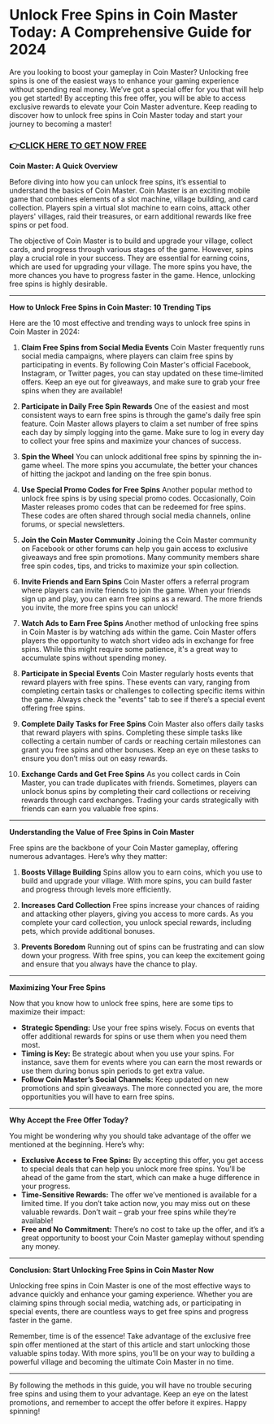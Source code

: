 # Unlock Free Spins in Coin Master Today: A Comprehensive Guide for 2024

Are you looking to boost your gameplay in Coin Master? Unlocking free spins is one of the easiest ways to enhance your gaming experience without spending real money. We’ve got a special offer for you that will help you get started! By accepting this free offer, you will be able to access exclusive rewards to elevate your Coin Master adventure. Keep reading to discover how to unlock free spins in Coin Master today and start your journey to becoming a master!

### [👉CLICK HERE TO GET NOW FREE](https://coinmasterupdates.github.io/free/)

**Coin Master: A Quick Overview**

Before diving into how you can unlock free spins, it’s essential to understand the basics of Coin Master. Coin Master is an exciting mobile game that combines elements of a slot machine, village building, and card collection. Players spin a virtual slot machine to earn coins, attack other players' villages, raid their treasures, or earn additional rewards like free spins or pet food.

The objective of Coin Master is to build and upgrade your village, collect cards, and progress through various stages of the game. However, spins play a crucial role in your success. They are essential for earning coins, which are used for upgrading your village. The more spins you have, the more chances you have to progress faster in the game. Hence, unlocking free spins is highly desirable.

---

**How to Unlock Free Spins in Coin Master: 10 Trending Tips**

Here are the 10 most effective and trending ways to unlock free spins in Coin Master in 2024:

1. **Claim Free Spins from Social Media Events**
   Coin Master frequently runs social media campaigns, where players can claim free spins by participating in events. By following Coin Master's official Facebook, Instagram, or Twitter pages, you can stay updated on these time-limited offers. Keep an eye out for giveaways, and make sure to grab your free spins when they are available!

2. **Participate in Daily Free Spin Rewards**
   One of the easiest and most consistent ways to earn free spins is through the game's daily free spin feature. Coin Master allows players to claim a set number of free spins each day by simply logging into the game. Make sure to log in every day to collect your free spins and maximize your chances of success.

3. **Spin the Wheel**
   You can unlock additional free spins by spinning the in-game wheel. The more spins you accumulate, the better your chances of hitting the jackpot and landing on the free spin bonus.

4. **Use Special Promo Codes for Free Spins**
   Another popular method to unlock free spins is by using special promo codes. Occasionally, Coin Master releases promo codes that can be redeemed for free spins. These codes are often shared through social media channels, online forums, or special newsletters.

5. **Join the Coin Master Community**
   Joining the Coin Master community on Facebook or other forums can help you gain access to exclusive giveaways and free spin promotions. Many community members share free spin codes, tips, and tricks to maximize your spin collection.

6. **Invite Friends and Earn Spins**
   Coin Master offers a referral program where players can invite friends to join the game. When your friends sign up and play, you can earn free spins as a reward. The more friends you invite, the more free spins you can unlock!

7. **Watch Ads to Earn Free Spins**
   Another method of unlocking free spins in Coin Master is by watching ads within the game. Coin Master offers players the opportunity to watch short video ads in exchange for free spins. While this might require some patience, it's a great way to accumulate spins without spending money.

8. **Participate in Special Events**
   Coin Master regularly hosts events that reward players with free spins. These events can vary, ranging from completing certain tasks or challenges to collecting specific items within the game. Always check the "events" tab to see if there’s a special event offering free spins.

9. **Complete Daily Tasks for Free Spins**
   Coin Master also offers daily tasks that reward players with spins. Completing these simple tasks like collecting a certain number of cards or reaching certain milestones can grant you free spins and other bonuses. Keep an eye on these tasks to ensure you don’t miss out on easy rewards.

10. **Exchange Cards and Get Free Spins**
    As you collect cards in Coin Master, you can trade duplicates with friends. Sometimes, players can unlock bonus spins by completing their card collections or receiving rewards through card exchanges. Trading your cards strategically with friends can earn you valuable free spins.

---

**Understanding the Value of Free Spins in Coin Master**

Free spins are the backbone of your Coin Master gameplay, offering numerous advantages. Here’s why they matter:

1. **Boosts Village Building**
   Spins allow you to earn coins, which you use to build and upgrade your village. With more spins, you can build faster and progress through levels more efficiently.

2. **Increases Card Collection**
   Free spins increase your chances of raiding and attacking other players, giving you access to more cards. As you complete your card collection, you unlock special rewards, including pets, which provide additional bonuses.

3. **Prevents Boredom**
   Running out of spins can be frustrating and can slow down your progress. With free spins, you can keep the excitement going and ensure that you always have the chance to play.

---

**Maximizing Your Free Spins**

Now that you know how to unlock free spins, here are some tips to maximize their impact:

- **Strategic Spending:** Use your free spins wisely. Focus on events that offer additional rewards for spins or use them when you need them most.
- **Timing is Key:** Be strategic about when you use your spins. For instance, save them for events where you can earn the most rewards or use them during bonus spin periods to get extra value.
- **Follow Coin Master’s Social Channels:** Keep updated on new promotions and spin giveaways. The more connected you are, the more opportunities you will have to earn free spins.

---

**Why Accept the Free Offer Today?**

You might be wondering why you should take advantage of the offer we mentioned at the beginning. Here’s why:

- **Exclusive Access to Free Spins:** By accepting this offer, you get access to special deals that can help you unlock more free spins. You’ll be ahead of the game from the start, which can make a huge difference in your progress.
- **Time-Sensitive Rewards:** The offer we’ve mentioned is available for a limited time. If you don’t take action now, you may miss out on these valuable rewards. Don’t wait – grab your free spins while they’re available!
- **Free and No Commitment:** There’s no cost to take up the offer, and it’s a great opportunity to boost your Coin Master gameplay without spending any money.

---

**Conclusion: Start Unlocking Free Spins in Coin Master Now**

Unlocking free spins in Coin Master is one of the most effective ways to advance quickly and enhance your gaming experience. Whether you are claiming spins through social media, watching ads, or participating in special events, there are countless ways to get free spins and progress faster in the game. 

Remember, time is of the essence! Take advantage of the exclusive free spin offer mentioned at the start of this article and start unlocking those valuable spins today. With more spins, you’ll be on your way to building a powerful village and becoming the ultimate Coin Master in no time.

---

By following the methods in this guide, you will have no trouble securing free spins and using them to your advantage. Keep an eye on the latest promotions, and remember to accept the offer before it expires. Happy spinning!

